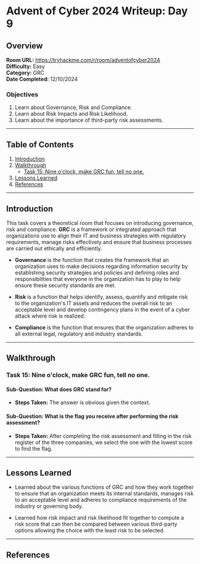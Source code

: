 # Advent of Cyber 2024 Writeup: Day 9

## Overview
**Room URL:** https://tryhackme.com/r/room/adventofcyber2024 \
**Difficulty:** Easy\
**Category:** GRC\
**Date Completed:** 12/10/2024

### Objectives
1. Learn about Governance, Risk and Compliance.
2. Learn about Risk Impacts and Risk Likelihood.
3. Learn about the importance of third-party risk assessments.

---

## Table of Contents
1. [Introduction](#introduction)  
2. [Walkthrough](#walkthrough)  
   - [Task 15: Nine o'clock, make GRC fun, tell no one.](#task-15-nine-oclock-make-grc-fun-tell-no-one)  
3. [Lessons Learned](#lessons-learned)  
4. [References](#references)

---

## Introduction
This task covers a theoretical room that focuses on introducing governance, risk and compliance. **GRC** is a framework or integrated approach that organizations use to align their IT and business strategies with regulatory requirements, manage risks effectively and ensure that business processes are carried out ethically and efficiently.

- **Governance** is the function that creates the framework that an organization uses to make decisions regarding information security by establishing security strategies and policies and defining roles and responsibilities that everyone in the organization has to play to help ensure these security standards are met.

- **Risk** is a function that helps identify, assess, quantify and mitigate risk to the organization's IT assets and reduces the overall risk to an acceptable level and develop contingency plans in the event of a cyber attack where risk is realized.

- **Compliance** is the function that ensures that the organization adheres to all external legal, regulatory and industry standards.

---

## Walkthrough

### Task 15: Nine o'clock, make GRC fun, tell no one.

#### Sub-Question: What does GRC stand for?

  - **Steps Taken:** The answer is obvious given the context.

#### Sub-Question: What is the flag you receive after performing the risk assessment?

  - **Steps Taken:** After completing the risk assessment and filling in the risk register of the three companies, we select the one with the lowest score to find the flag.

---

## Lessons Learned
- Learned about the various functions of GRC and how they work together to ensure that an organization meets its internal standards, manages risk to an acceptable level and adheres to compliance requirements of the industry or governing body.

- Learned how risk impact and risk likelihood fit together to compute a risk score that can then be compared between various third-party options allowing the choice with the least risk to be selected.

---

## References

